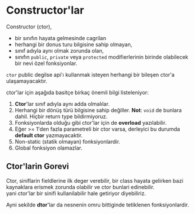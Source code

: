 # Constructor'lar

Constructor (ctor),
* bir sınıfın hayata gelmesinde cagrilan
* herhangi bir donus turu bilgisine sahip  olmayan,
* sınıf adıyla aynı olmak zorunda olan,
* sınıfın `public`, `private` veya `protected` modifierlerinin birinde olabilecek bir nevi özel fonksiyonlar.

`ctor` public degilse api'ı kullanmak isteyen herhangi bir bileşen ctor'a ulaşamayacaktır.

ctor'lar için aşağıda basitçe birkaç önemli bilgi listeleniyor:

1. **Ctor**'lar sınıf adıyla aynı adda olmalılar.
2. Herhangi bir dönüş türü bilgisine sahip değiller. **Not**: `void` de bunlara dahil. Hiçbir return type bildirmiyoruz.
3. Fonksiyonlarda olduğu gibi ctor'lar için de **overload** yazılabilir.
4. Eğer >= 1'den fazla parametreli bir ctor varsa, derleyici bu durumda **default ctor** yazmayacaktir.
5. Non-static (statik olmayan) fonksiyonlardir.
6. Global fonksiyon olamazlar.

## Ctor'larin Gorevi

Ctor, siniflarin fieldlerine ilk deger verebilir, bir class hayata gelirken bazi kaynaklara erismek zorunda olabilir ve ctor bunlari edinebilir.  
yani ctor'lar bir sinifi kullanilabilir hale getiriyor diyebiliriz.

Ayni sekilde **dtor**'lar da nesnenin omru bittiginde tetiklenen fonksiyonlardir.
